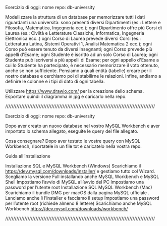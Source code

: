 Esercizio di oggi:
nome repo: db-university

Modellizzare la struttura di un database per memorizzare tutti i dati riguardanti una università:
sono presenti diversi Dipartimenti (es.: Lettere e Filosofia, Matematica, Ingegneria ecc.);
ogni Dipartimento offre più Corsi di Laurea (es.: Civiltà e Letterature Classiche, Informatica, Ingegneria Elettronica ecc..)
ogni Corso di Laurea prevede diversi Corsi (es.: Letteratura Latina, Sistemi Operativi 1, Analisi Matematica 2 ecc.);
ogni Corso può essere tenuto da diversi Insegnanti;
ogni Corso prevede più appelli d'Esame;
ogni Studente è iscritto ad un solo Corso di Laurea;
ogni Studente può iscriversi a più appelli di Esame;
per ogni appello d'Esame a cui lo Studente ha partecipato, è necessario memorizzare il voto ottenuto, anche se non sufficiente.
Pensiamo a quali entità (tabelle) creare per il nostro database e cerchiamo poi di stabilirne le relazioni. Infine, andiamo a definire le colonne e i tipi di dato di ogni tabella.

Utilizzare https://www.drawio.com/ per la creazione dello schema.
Esportare quindi il diagramma in jpg e caricarlo nella repo.

//////////////////////////////////////////////////////////////////////////////////////////////

Esercizio di oggi:
nome repo: db-university

Dopo aver creato un nuovo database nel vostro MySQL Workbench e aver importato lo schema allegato, eseguite le query del file allegato.

Cosa consegnare?
Dopo aver testato le vostre query con MySQL Workbench, riportatele in un file txt e caricatelo nella vostra repo.

Guida all’installazione

Installazione SQL e MySQL Workbench (Windows)
Scarichiamo il https://dev.mysql.com/downloads/installer/ e gestiamo tutto col Wizard.
Scegliamo la versione Full installando anche MySQL Workbench e MySQL Shell
Impostiamo l’avvio di MySQL all’avvio del PC
Impostiamo una password per l’utente root
Installazione SQL MySQL Workbench (Mac)
Scarichiamo il bundle DMG per macOS dalla pagina MySQL ufficiale .
Lanciamo anche lì l’installer e facciamo il setup
Impostiamo una password per l’utente root (richiede almeno 8 lettere)
Scarichiamo anche MySQL Workbench https://dev.mysql.com/downloads/workbench/

//////////////////////////////////////////////////////////////////////////////////////////////
